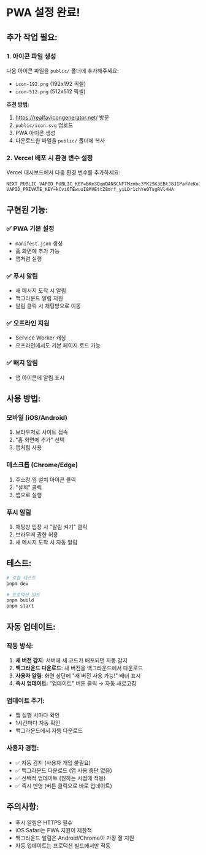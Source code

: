 # PWA 설정 완료!

## 추가 작업 필요:

### 1. 아이콘 파일 생성

다음 아이콘 파일을 `public/` 폴더에 추가해주세요:

- `icon-192.png` (192x192 픽셀)
- `icon-512.png` (512x512 픽셀)

**추천 방법:**

1. https://realfavicongenerator.net/ 방문
2. `public/icon.svg` 업로드
3. PWA 아이콘 생성
4. 다운로드한 파일을 `public/` 폴더에 복사

### 2. Vercel 배포 시 환경 변수 설정

Vercel 대시보드에서 다음 환경 변수를 추가하세요:

```
NEXT_PUBLIC_VAPID_PUBLIC_KEY=BKm3QqmQANSCNFTMzmbc3YK2SK3EBtJ8JIPafVeKo1V1DM7C7WTbNXMScS3G9w8Zct88_09keCiHxBwmMaWO0NE
VAPID_PRIVATE_KEY=kCvi6TEwuuI8MVEttZ8mrf_yiLDr1chYe0TsgRVl4HA
```

## 구현된 기능:

### ✅ PWA 기본 설정

- `manifest.json` 생성
- 홈 화면에 추가 가능
- 앱처럼 실행

### ✅ 푸시 알림

- 새 메시지 도착 시 알림
- 백그라운드 알림 지원
- 알림 클릭 시 채팅방으로 이동

### ✅ 오프라인 지원

- Service Worker 캐싱
- 오프라인에서도 기본 페이지 로드 가능

### ✅ 배지 알림

- 앱 아이콘에 알림 표시

## 사용 방법:

### 모바일 (iOS/Android)

1. 브라우저로 사이트 접속
2. "홈 화면에 추가" 선택
3. 앱처럼 사용

### 데스크톱 (Chrome/Edge)

1. 주소창 옆 설치 아이콘 클릭
2. "설치" 클릭
3. 앱으로 실행

### 푸시 알림

1. 채팅방 입장 시 "알림 켜기" 클릭
2. 브라우저 권한 허용
3. 새 메시지 도착 시 자동 알림

## 테스트:

```bash
# 로컬 테스트
pnpm dev

# 프로덕션 빌드
pnpm build
pnpm start
```

## 자동 업데이트:

### 작동 방식:
1. **새 버전 감지**: 서버에 새 코드가 배포되면 자동 감지
2. **백그라운드 다운로드**: 새 버전을 백그라운드에서 다운로드
3. **사용자 알림**: 화면 상단에 "새 버전 사용 가능!" 배너 표시
4. **즉시 업데이트**: "업데이트" 버튼 클릭 → 자동 새로고침

### 업데이트 주기:
- 앱 실행 시마다 확인
- 1시간마다 자동 확인
- 백그라운드에서 자동 다운로드

### 사용자 경험:
- ✅ 자동 감지 (사용자 개입 불필요)
- ✅ 백그라운드 다운로드 (앱 사용 중단 없음)
- ✅ 선택적 업데이트 (원하는 시점에 적용)
- ✅ 즉시 반영 (버튼 클릭으로 바로 업데이트)

## 주의사항:

- 푸시 알림은 HTTPS 필수
- iOS Safari는 PWA 지원이 제한적
- 백그라운드 알림은 Android/Chrome이 가장 잘 지원
- 자동 업데이트는 프로덕션 빌드에서만 작동
